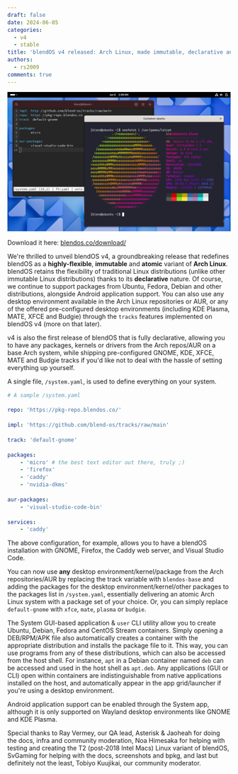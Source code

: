 ```yaml
---
draft: false
date: 2024-06-05
categories:
  - v4
  - stable
title: 'blendOS v4 released: Arch Linux, made immutable, declarative and atomic'
authors:
  - rs2009
comments: true
---
```


![screenshot](../../assets/img/blendOS-v4-screenshot.png)

Download it here: [blendos.co/download/](../../download/README.md)

We're thrilled to unveil blendOS v4, a groundbreaking release that redefines blendOS as a **highly-flexible**, **immutable** and **atomic** variant of **Arch Linux**. blendOS retains the flexibility of traditional Linux distributions (unlike other immutable Linux distributions) thanks to its **declarative** nature. Of course, we continue to support packages from Ubuntu, Fedora, Debian and other distributions, alongside Android application support. You can also use any desktop environment available in the Arch Linux repositories or AUR, or any of the offered pre-configured desktop environments (including KDE Plasma, MATE, XFCE and Budgie) through the `tracks` features implemented on blendOS v4 (more on that later).

<!-- more -->

v4 is also the first release of blendOS that is fully declarative, allowing you to have any packages, kernels or drivers from the Arch repos/AUR on a base Arch system, while shipping pre-configured GNOME, KDE, XFCE, MATE and Budgie tracks if you'd like not to deal with the hassle of setting everything up yourself.

A single file, `/system.yaml`, is used to define everything on your system.

```yaml
# A sample /system.yaml

repo: 'https://pkg-repo.blendos.co/'

impl: 'https://github.com/blend-os/tracks/raw/main'

track: 'default-gnome'

packages:
    - 'micro' # the best text editor out there, truly ;)
    - 'firefox'
    - 'caddy'
    - 'nvidia-dkms'

aur-packages:
    - 'visual-studio-code-bin'

services:
    - 'caddy'
```

The above configuration, for example, allows you to have a blendOS installation with GNOME, Firefox, the Caddy web server, and Visual Studio Code.

You can now use **any** desktop environment/kernel/package from the Arch repositories/AUR by replacing the track variable with `blendos-base` and adding the packages for the desktop environment/kernel/other packages to the packages list in `/system.yaml`, essentially delivering an atomic Arch Linux system with a package set of your choice. Or, you can simply replace `default-gnome` with `xfce`, `mate`, `plasma` or `budgie`.

The System GUI-based application & `user` CLI utility allow you to create Ubuntu, Debian, Fedora and CentOS Stream containers. Simply opening a DEB/RPM/APK file also automatically creates a container with the appropriate distribution and installs the package file to it. This way, you can use programs from any of these distributions, which can also be accessed from the host shell. For instance, `apt` in a Debian container named `deb` can be accessed and used in the host shell as `apt.deb`. Any applications (GUI or CLI) open within containers are indistinguishable from native applications installed on the host, and automatically appear in the app grid/launcher if you're using a desktop environment.

Android application support can be enabled through the System app, although it is only supported on Wayland desktop environments like GNOME and KDE Plasma.

Special thanks to Ray Vermey, our QA lead, Asterisk & Jaoheah for doing the docs, infra and community moderation, Noa Himesaka for helping with testing and creating the T2 (post-2018 Intel Macs) Linux variant of blendOS, SvGaming for helping with the docs, screenshots and bpkg, and last but definitely not the least, Tobiyo Kuujikai, our community moderator.
